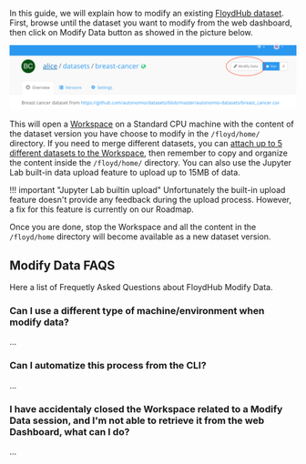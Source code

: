 In this guide, we will explain how to modify an existing [FloydHub dataset](../create_and_upload_dataset.md).
First, browse until the dataset you want to modify from the web dashboard, then click on Modify Data button as showed in the  picture below.

![Modify Data button](../../img/modify_data/modify_data_button.png)

This will open a [Workspace](../workspace.md) on a Standard CPU machine with the content of the dataset version you have choose to modify in the `/floyd/home/` directory. If you need to merge different datasets, you can [attach up to 5 different datasets to the Workspace](../workspace/#attaching-floydhub-datasets), then remember to copy and organize the content inside the `/floyd/home/` directory. You can also use the Jupyter Lab built-in data upload feature to upload up to 15MB of data.

!!! important "Jupyter Lab builtin upload"
    Unfortunately the built-in upload feature doesn't provide any feedback during the upload process. However, a fix for this feature is currently on our Roadmap.

Once you are done, stop the Workspace and all the content in the `/floyd/home` directory will become available as a new dataset version.

## Modify Data FAQS

Here a list of Frequetly Asked Questions about FloydHub Modify Data.

### Can I use a different type of machine/environment when modify data?

...

### Can I automatize this process from the CLI?

...

### I have accidentaly closed the Workspace related to a Modify Data session, and I'm not able to retrieve it from the web Dashboard, what can I do?

...
